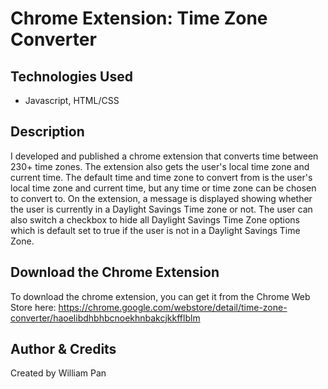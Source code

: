 # Chrome Extension: Time Zone Converter 

## Technologies Used 
* Javascript, HTML/CSS

## Description
I developed and published a chrome extension that converts time between 230+ time zones. The extension also gets the user's local time zone and current time. The default time and time zone to convert from is the user's local time zone and current time, but any time or time zone can be chosen to convert to. On the extension, a message is displayed showing whether the user is currently in a Daylight Savings Time zone or not. The user can also switch a checkbox to hide all Daylight Savings Time Zone options which is default set to true if the user is not in a Daylight Savings Time Zone. 

## Download the Chrome Extension
To download the chrome extension, you can get it from the Chrome Web Store here: https://chrome.google.com/webstore/detail/time-zone-converter/haoelibdhbhbcnoekhnbakcjkkfflblm

## Author & Credits

Created by William Pan

